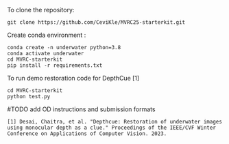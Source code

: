 To clone the repository:  
```
git clone https://github.com/CeviKle/MVRC25-starterkit.git 
```
Create conda environment :  

```
conda create -n underwater python=3.8
conda activate underwater
cd MVRC-starterkit 
pip install -r requirements.txt
```

To run demo restoration code for DepthCue [1]
```
cd MVRC-starterkit 
python test.py
```
#TODO add OD instructions and submission formats


```[1] Desai, Chaitra, et al. "Depthcue: Restoration of underwater images using monocular depth as a clue." Proceedings of the IEEE/CVF Winter Conference on Applications of Computer Vision. 2023.```
